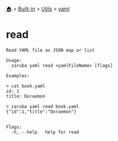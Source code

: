 <!--startTocHeader-->
[🏠](../../../README.md) > [Built-in](../../README.md) > [Utils](../README.md) > [yaml](README.md)
# read
<!--endTocHeader-->

```
Read YAML file as JSON map or list

Usage:
  zaruba yaml read <yamlFileName> [flags]

Examples:

> cat book.yaml
id: 1
title: Doraemon

> zaruba yaml read book.yaml
{"id":1,"title":"Doraemon"}


Flags:
  -h, --help   help for read

```

<!--startTocSubtopic-->
<!--endTocSubtopic-->